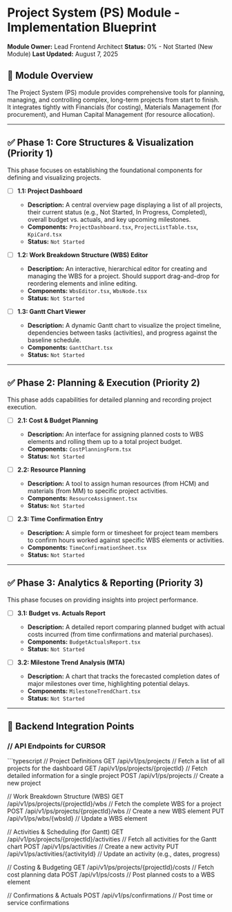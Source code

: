 # Project System (PS) Module - Implementation Blueprint

**Module Owner:** Lead Frontend Architect
**Status:** 0% - Not Started (New Module)
**Last Updated:** August 7, 2025

## 📝 Module Overview

The Project System (PS) module provides comprehensive tools for planning, managing, and controlling complex, long-term projects from start to finish. It integrates tightly with Financials (for costing), Materials Management (for procurement), and Human Capital Management (for resource allocation).

---

## ✅ Phase 1: Core Structures & Visualization (Priority 1)

This phase focuses on establishing the foundational components for defining and visualizing projects.

-   [ ] **1.1: Project Dashboard**
    -   **Description:** A central overview page displaying a list of all projects, their current status (e.g., Not Started, In Progress, Completed), overall budget vs. actuals, and key upcoming milestones.
    -   **Components:** `ProjectDashboard.tsx`, `ProjectListTable.tsx`, `KpiCard.tsx`
    -   **Status:** `Not Started`

-   [ ] **1.2: Work Breakdown Structure (WBS) Editor**
    -   **Description:** An interactive, hierarchical editor for creating and managing the WBS for a project. Should support drag-and-drop for reordering elements and inline editing.
    -   **Components:** `WbsEditor.tsx`, `WbsNode.tsx`
    -   **Status:** `Not Started`

-   [ ] **1.3: Gantt Chart Viewer**
    -   **Description:** A dynamic Gantt chart to visualize the project timeline, dependencies between tasks (activities), and progress against the baseline schedule.
    -   **Components:** `GanttChart.tsx`
    -   **Status:** `Not Started`

---

## ✅ Phase 2: Planning & Execution (Priority 2)

This phase adds capabilities for detailed planning and recording project execution.

-   [ ] **2.1: Cost & Budget Planning**
    -   **Description:** An interface for assigning planned costs to WBS elements and rolling them up to a total project budget.
    -   **Components:** `CostPlanningForm.tsx`
    -   **Status:** `Not Started`

-   [ ] **2.2: Resource Planning**
    -   **Description:** A tool to assign human resources (from HCM) and materials (from MM) to specific project activities.
    -   **Components:** `ResourceAssignment.tsx`
    -   **Status:** `Not Started`

-   [ ] **2.3: Time Confirmation Entry**
    -   **Description:** A simple form or timesheet for project team members to confirm hours worked against specific WBS elements or activities.
    -   **Components:** `TimeConfirmationSheet.tsx`
    -   **Status:** `Not Started`

---

## ✅ Phase 3: Analytics & Reporting (Priority 3)

This phase focuses on providing insights into project performance.

-   [ ] **3.1: Budget vs. Actuals Report**
    -   **Description:** A detailed report comparing planned budget with actual costs incurred (from time confirmations and material purchases).
    -   **Components:** `BudgetActualsReport.tsx`
    -   **Status:** `Not Started`

-   [ ] **3.2: Milestone Trend Analysis (MTA)**
    -   **Description:** A chart that tracks the forecasted completion dates of major milestones over time, highlighting potential delays.
    -   **Components:** `MilestoneTrendChart.tsx`
    -   **Status:** `Not Started`

---

## 🔧 Backend Integration Points

### // API Endpoints for CURSOR

\`\`\`typescript
// Project Definitions
GET /api/v1/ps/projects                  // Fetch a list of all projects for the dashboard
GET /api/v1/ps/projects/{projectId}      // Fetch detailed information for a single project
POST /api/v1/ps/projects                 // Create a new project

// Work Breakdown Structure (WBS)
GET /api/v1/ps/projects/{projectId}/wbs  // Fetch the complete WBS for a project
POST /api/v1/ps/projects/{projectId}/wbs // Create a new WBS element
PUT /api/v1/ps/wbs/{wbsId}               // Update a WBS element

// Activities & Scheduling (for Gantt)
GET /api/v1/ps/projects/{projectId}/activities // Fetch all activities for the Gantt chart
POST /api/v1/ps/activities             // Create a new activity
PUT /api/v1/ps/activities/{activityId} // Update an activity (e.g., dates, progress)

// Costing & Budgeting
GET /api/v1/ps/projects/{projectId}/costs // Fetch cost planning data
POST /api/v1/ps/costs                     // Post planned costs to a WBS element

// Confirmations & Actuals
POST /api/v1/ps/confirmations             // Post time or service confirmations
